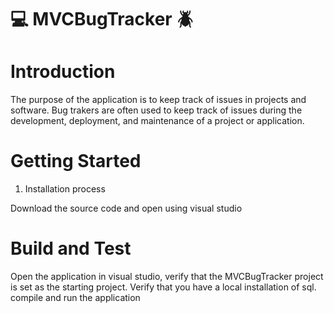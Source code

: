  :computer: MVCBugTracker :beetle:
===================================

# Introduction 

The purpose of the application is to keep track of issues in projects and software. 
Bug trakers are often used to keep track of issues during the development, deployment, 
and maintenance of a project or application. 

# Getting Started

1. Installation process

Download the source code and open using visual studio

# Build and Test

Open the application in visual studio, verify that the MVCBugTracker project is set 
as the starting project. 
Verify that you have a local installation of sql. 
compile and run the application

